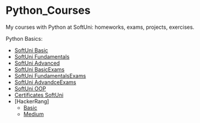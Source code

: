 # Python_Courses
My courses with Python at SoftUni: homeworks, exams, projects, exercises.

Python Basics:
 - [SoftUni Basic](Basic_SoftUni)
 - [SoftUni Fundamentals](Fundamentals_SoftUni)
 - [SoftUni Advanced](Advanced_Softuni)
 - [SoftUni BasicExams](Basic_exams)
 - [SoftUni FundamentalsExams](Fundamentals_exams)
 - [SoftUni AdvandceExams](Advanced_exams)
 - [SoftUni OOP](OOP_Softuni)
 - [Certificates SoftUni](Certificate_basics)
 - [HackerRang]
    - [Basic](HackerRang/Basic)
    - [Medium](HackerRang/Medium)
